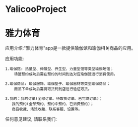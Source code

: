 # YalicooProject
# 雅力体育

  应用介绍:"雅力体育"app是一款提供瑜伽馆和瑜伽相关商品的应用。

  应用功能:

    1.瑜伽馆: 热量型、伸展型、养生型、力量型馆等类型瑜伽场馆；
        场馆预约成功后需在预约的时间到达对应瑜伽馆进行消费使用。

    2.瑜伽商品: 瑜伽服饰、瑜伽垫子、瑜伽器材等类型瑜伽商品；
        商品下单成功后需持取货码到店进行验证取货。
  
    3.我的：我的订单(全部订单、待取货订单、已完成订单)；
       我的预约(全部预约、预约中预约、已消费预约)；
       商品收藏、场馆收藏、联系客服、设置等。
       
  任何意见建议, 请联系我们: 
  
